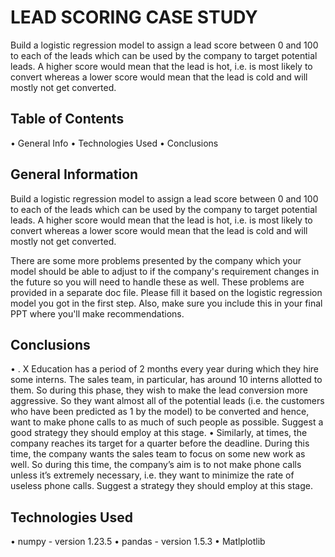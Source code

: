 # LEAD SCORING CASE STUDY
Build a logistic regression model to assign a lead score between 0 and 100 to each of the leads which can be used by the company to target potential leads. A higher score would mean that the lead is hot, i.e. is most likely to convert whereas a lower score would mean that the lead is cold and will mostly not get converted.

## Table of Contents
•⁠  ⁠General Info
•⁠  ⁠Technologies Used
•⁠  ⁠Conclusions



## General Information
Build a logistic regression model to assign a lead score between 0 and 100 to each of the leads which can be used by the company to target potential leads. A higher score would mean that the lead is hot, i.e. is most likely to convert whereas a lower score would mean that the lead is cold and will mostly not get converted.

There are some more problems presented by the company which your model should be able to adjust to if the company's requirement changes in the future so you will need to handle these as well. These problems are provided in a separate doc file. Please fill it based on the logistic regression model you got in the first step. Also, make sure you include this in your final PPT where you'll make recommendations.



## Conclusions
•⁠  . X Education has a period of 2 months every year during which they hire some interns. The sales 
team, in particular, has around 10 interns allotted to them. So during this phase, they wish to make 
the lead conversion more aggressive. So they want almost all of the potential leads (i.e. the 
customers who have been predicted as 1 by the model) to be converted and hence, want to make 
phone calls to as much of such people as possible. Suggest a good strategy they should employ 
at this stage.
•⁠  Similarly, at times, the company reaches its target for a quarter before the deadline. During this 
time, the company wants the sales team to focus on some new work as well. So during this time, 
the company’s aim is to not make phone calls unless it’s extremely necessary, i.e. they want to 
minimize the rate of useless phone calls. Suggest a strategy they should employ at this stage.



## Technologies Used
•⁠  ⁠numpy - version 1.23.5
•⁠  ⁠pandas - version 1.5.3
•⁠  Matlplotlib
